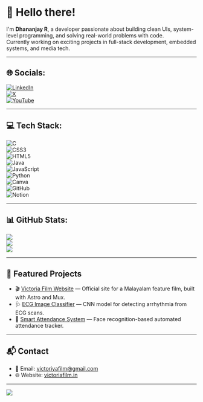 # 👋 Hello there!

I'm **Dhananjay R**, a developer passionate about building clean UIs, system-level programming, and solving real-world problems with code.  
Currently working on exciting projects in full-stack development, embedded systems, and media tech.

---

## 🌐 Socials:

[![LinkedIn](https://img.shields.io/badge/LinkedIn-%230077B5.svg?logo=linkedin&logoColor=white)](https://www.linkedin.com/in/dhananjayr/)  
[![X](https://img.shields.io/badge/X-black.svg?logo=X&logoColor=white)](https://x.com/dhananjayr_)  
[![YouTube](https://img.shields.io/badge/YouTube-%23FF0000.svg?logo=YouTube&logoColor=white)](https://youtube.com/@letthedevscook?si=nxdvyEfkoiX4Ya1P)

---

## 💻 Tech Stack:

![C](https://img.shields.io/badge/c-%2300599C.svg?style=for-the-badge&logo=c&logoColor=white)  
![CSS3](https://img.shields.io/badge/css3-%231572B6.svg?style=for-the-badge&logo=css3&logoColor=white)  
![HTML5](https://img.shields.io/badge/html5-%23E34F26.svg?style=for-the-badge&logo=html5&logoColor=white)  
![Java](https://img.shields.io/badge/java-%23ED8B00.svg?style=for-the-badge&logo=openjdk&logoColor=white)  
![JavaScript](https://img.shields.io/badge/javascript-%23323330.svg?style=for-the-badge&logo=javascript&logoColor=%23F7DF1E)  
![Python](https://img.shields.io/badge/python-3670A0?style=for-the-badge&logo=python&logoColor=ffdd54)  
![Canva](https://img.shields.io/badge/Canva-%2300C4CC.svg?style=for-the-badge&logo=Canva&logoColor=white)  
![GitHub](https://img.shields.io/badge/github-%23121011.svg?style=for-the-badge&logo=github&logoColor=white)  
![Notion](https://img.shields.io/badge/Notion-%23000000.svg?style=for-the-badge&logo=notion&logoColor=white)

---

## 📊 GitHub Stats:

![](https://github-readme-stats.vercel.app/api?username=dhjr&theme=radical&hide_border=false&include_all_commits=true&count_private=true)<br/>
![](https://github-readme-streak-stats.herokuapp.com/?user=dhjr&theme=radical&hide_border=false)<br/>
![](https://github-readme-stats.vercel.app/api/top-langs/?username=dhjr&theme=radical&hide_border=false&layout=compact)

---

## 🚀 Featured Projects

- 🎬 [Victoria Film Website](https://www.victoriafilm.in) — Official site for a Malayalam feature film, built with Astro and Mux.
- 🩺 [ECG Image Classifier](https://github.com/dhjr/ecg-classifier) — CNN model for detecting arrhythmia from ECG scans.
- 🧠 [Smart Attendance System](https://github.com/dhjr/smart-attendance) — Face recognition-based automated attendance tracker.

---

## 📬 Contact

- 📧 Email: [victoriyafilm@gmail.com](mailto:victoriyafilm@gmail.com)
- 🌐 Website: [victoriafilm.in](https://www.victoriafilm.in)

---

[![](https://visitcount.itsvg.in/api?id=dhjr&icon=3&color=1)](https://visitcount.itsvg.in)

<!-- Proudly created with GPRM ( https://gprm.itsvg.in ) -->

